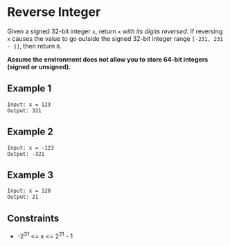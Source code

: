 # Reverse Integer

Given a signed 32-bit integer `x`, return `x` _with its digits reversed_.
If reversing `x` causes the value to go outside the signed
32-bit integer range `[-231, 231 - 1]`, then return `0`.

**Assume the environment does not allow you to store
64-bit integers (signed or unsigned).**

## Example 1

    Input: x = 123
    Output: 321

## Example 2

    Input: x = -123
    Output: -321

## Example 3

    Input: x = 120
    Output: 21

## Constraints

- -2<sup>31</sup> <= x <= $2^31$ - 1
